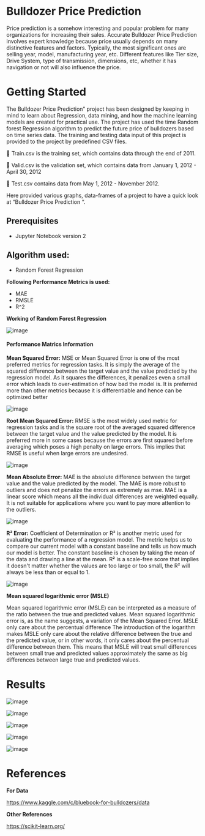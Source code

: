 # Bulldozer Price Prediction

Price prediction is a somehow interesting and popular problem for many organizations for increasing their sales.
Accurate Bulldozer Price Prediction involves expert knowledge because price usually depends on many distinctive features and factors. Typically, the most significant ones are selling year, model, manufacturing year, etc. Different features like Tier size, Drive System, type of transmission, dimensions, etc, whether it has navigation or not will also influence the price. 

# Getting Started

The Bulldozer Price Prediction” project has been designed by keeping in mind to learn about Regression, data mining, and how the machine learning models are created for practical use. The project has used the time Random forest Regression algorithm to predict the future price of bulldozers based on time series data. 
The training and testing data input of this project is provided to the project by predefined CSV files. 

 Train.csv is the training set, which contains data through the end of 2011. 

 Valid.csv is the validation set, which contains data from January 1, 2012 - April 30, 2012 

 Test.csv contains data from May 1, 2012 - November 2012. 

Here provided various graphs, data-frames of a project to have a quick look at “Bulldozer Price Prediction “. 

## Prerequisites

- Jupyter Notebook version 2

## Algorithm used:

- Random Forest Regression



**Following Performance Metrics is used:**

- MAE
- RMSLE
- R^2

**Working of Random Forest Regression**

![image](https://user-images.githubusercontent.com/79085995/123038825-b9658180-d40e-11eb-8e57-ef87ff551ac7.png)

#### Performance Matrics Information

**Mean Squared Error:** MSE or Mean Squared Error is one of the most preferred metrics for regression tasks. It is simply the average of the squared difference between the target value and the value predicted by the regression model. As it squares the differences, it penalizes even a small error which leads to over-estimation of how bad the model is. It is preferred more than other metrics because it is differentiable and hence can be optimized better

![image](https://user-images.githubusercontent.com/79085995/123039036-18c39180-d40f-11eb-8ac0-efb87cc32072.png)

**Root Mean Squared Error:** RMSE is the most widely used metric for regression tasks and is the square root of the averaged squared difference between the target value and the value predicted by the model. It is preferred more in some cases because the errors are first squared before averaging which poses a high penalty on large errors. This implies that RMSE is useful when large errors are undesired.

![image](https://user-images.githubusercontent.com/79085995/123039140-385aba00-d40f-11eb-9583-be92c0c7dc40.png)

**Mean Absolute Error:** MAE is the absolute difference between the target value and the value predicted by the model. The MAE is more robust to outliers and does not penalize the errors as extremely as mse. MAE is a linear score which means all the individual differences are weighted equally. It is not suitable for applications where you want to pay more attention to the outliers.

![image](https://user-images.githubusercontent.com/79085995/123039184-4c9eb700-d40f-11eb-9d3e-7a6823fc998f.png)

**R² Error:** Coefficient of Determination or R² is another metric used for evaluating the performance of a regression model. The metric helps us to compare our current model with a constant baseline and tells us how much our model is better. The constant baseline is chosen by taking the mean of the data and drawing a line at the mean. R² is a scale-free score that implies it doesn't matter whether the values are too large or too small, the R² will always be less than or equal to 1.

![image](https://user-images.githubusercontent.com/79085995/123039267-73f58400-d40f-11eb-856a-fb71add84140.png)


**Mean squared logarithmic error (MSLE)**

Mean squared logarithmic error (MSLE) can be interpreted as a measure of the ratio between the true and predicted values.
Mean squared logarithmic error is, as the name suggests, a variation of the Mean Squared Error.
MSLE only care about the percentual difference
The introduction of the logarithm makes MSLE only care about the relative difference between the true and the predicted value, or in other words, it only cares about the percentual difference between them.
This means that MSLE will treat small differences between small true and predicted values approximately the same as big differences between large true and predicted values.

# Results

![image](https://user-images.githubusercontent.com/79085995/123038290-bae27a00-d40d-11eb-8c45-501d428dd26c.png)

![image](https://user-images.githubusercontent.com/79085995/123038309-c33ab500-d40d-11eb-8ea7-076f7f7f878e.png)

![image](https://user-images.githubusercontent.com/79085995/123038322-c9309600-d40d-11eb-8f37-054b50197bff.png)

![image](https://user-images.githubusercontent.com/79085995/123038339-cfbf0d80-d40d-11eb-8998-1ff1e126ae12.png)

![image](https://user-images.githubusercontent.com/79085995/123038372-e2394700-d40d-11eb-8dcf-1b6a7f7fbe19.png)

# References

**For Data**

https://www.kaggle.com/c/bluebook-for-bulldozers/data

**Other References**

https://scikit-learn.org/





